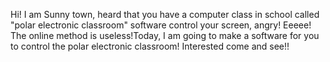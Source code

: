 Hi! I am Sunny town, heard that you have a computer class in school called "polar electronic classroom" software control your screen, angry! Eeeee! The online method is useless!Today, I am going to make a software for you to control the polar electronic classroom! Interested come and see!!